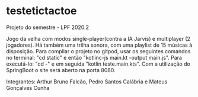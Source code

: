# testetictactoe

Projeto do semestre - LPF 2020.2

Jogo da velha com modos single-player(contra a IA Jarvis) e multiplayer (2 jogadores). Há também uma trilha sonora, com uma playlist de 15 músicas à disposição. 
Para compilar o projeto no gitpod, usar os seguintes comandos no terminal: "cd static" e então "kotlinc-js main.kt -output main.js". Para executá-lo: "cd -" e em seguida 
"kotlin teste.main.kts". Com a utilização do SpringBoot o site será aberto na porta 8080.

Integrantes: Arthur Bruno Falcão, Pedro Santos Calábria e Mateus Gonçalves Cunha
